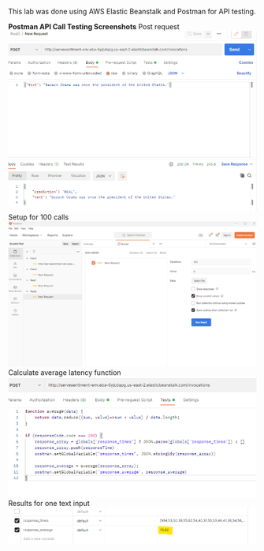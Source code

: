 
This lab was done using AWS Elastic Beanstalk and Postman for API testing.


**Postman API Call Testing Screenshots**
Post request
![](images/postman_prediction.png)
Setup for 100 calls
![](images/postman_setup.png)
Calculate average latency function
![](images/postman_compute.png)
Results for one text input
![](images/postman_result.png)